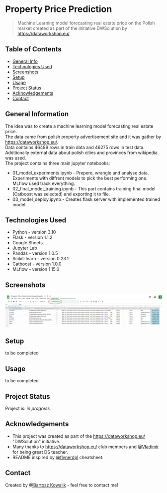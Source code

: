﻿# Property Price Prediction
> Machine Learning model forecasting real estate price on the Polish market
> created as part of the initiative DWSolution by https://dataworkshop.eu/

## Table of Contents
* [General Info](#general-information)
* [Technologies Used](#technologies-used)
* [Screenshots](#screenshots)
* [Setup](#setup)
* [Usage](#usage)
* [Project Status](#project-status)
* [Acknowledgements](#acknowledgements)
* [Contact](#contact)


## General Information
The idea was to create a machine learning model forecasting real estate price.  
The data came from polish property advertisement site and it was gather by https://dataworkshop.eu/.  
Data contains 46489 rows in train data and 46275 rows in test data.  
Additionally external data about polish cities and provinces from wikipedia was used.     
The project contains three main jupyter notebooks:
- 01_model_experiments.ipynb - Prepere, wrangle and analyse data. Experiments with diffrent models to pick the best performing one. MLflow used track everything.
- 02_final_model_training.ipynb - This part contains training final model (Catboost was selected) and exporting it to file.
- 03_model_deploy.ipynb - Creates flask server with implemented trained model. 


## Technologies Used
- Python - version 3.10
- Flask - version 1.1.2
- Google Sheets
- Jupyter Lab
- Pandas - version 1.0.5
- Scikit-learn - version 0.23.1
- Catboost - version 1.0.0
- MLflow - version 1.15.0


## Screenshots
![Example screenshot](./img/google_sheets.png)


## Setup
to be completed


## Usage
to be completed


## Project Status
Project is: _in progress_


## Acknowledgements
- This project was created as part of the https://dataworkshop.eu/ "DWSolution" initiative.
- Many thanks to https://dataworkshop.eu/ club members
 and [@Vladimir](https://github.com/slon1024) for being great DS teacher.
- README inspired by [@flynerdpl](https://www.flynerd.pl/) cheatsheet.


## Contact
Created by [@Bartosz Kowalik](https://www.linkedin.com/in/bartosz-kowalik-5756ba1b3/) - feel free to contact me! 
